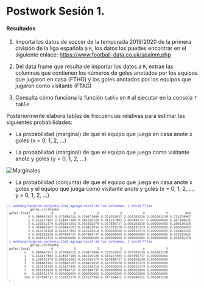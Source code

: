 # Postwork Sesión 1.

#### Resultados

1. Importa los datos de soccer de la temporada 2019/2020 de la primera división de la liga española a `R`, los datos los puedes encontrar en el siguiente enlace: https://www.football-data.co.uk/spainm.php

2. Del data frame que resulta de importar los datos a `R`, extrae las columnas que contienen los números de goles anotados por los equipos que jugaron en casa (FTHG) y los goles anotados por los equipos que jugaron como visitante (FTAG)

3. Consulta cómo funciona la función `table` en `R` al ejecutar en la consola `?table`

Posteriormente elabora tablas de frecuencias relativas para estimar las siguientes probabilidades:

- La probabilidad (marginal) de que el equipo que juega en casa anote x goles (x = 0, 1, 2, ...)

- La probabilidad (marginal) de que el equipo que juega como visitante anote y goles (y = 0, 1, 2, ...)

![Marginales](https://github.com/iGera97/Curso-BEDU-Modulo-2-R/blob/main/Sreenshots/marginales1.png "Marginales")

- La probabilidad (conjunta) de que el equipo que juega en casa anote x goles y el equipo que juega como visitante anote y goles (x = 0, 1, 2, ..., y = 0, 1, 2, ...)

![Conjuntas1](https://github.com/iGera97/Curso-BEDU-Modulo-2-R/blob/main/Screenshots/conjunta1.png "Conjuntas1")
